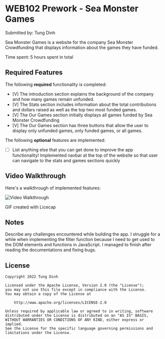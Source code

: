 # WEB102 Prework - Sea Monster Games

Submitted by: Tung Dinh

Sea Monster Games is a website for the company Sea Monster Crowdfunding that displays information about the games they have funded.

Time spent: 5 hours spent in total

## Required Features

The following **required** functionality is completed:

* [V] The introduction section explains the background of the company and how many games remain unfunded.
* [V] The Stats section includes information about the total contributions and dollars raised as well as the top two most funded games.
* [V] The Our Games section initially displays all games funded by Sea Monster Crowdfunding
* [V] The Our Games section has three buttons that allow the user to display only unfunded games, only funded games, or all games.

The following **optional** features are implemented:

* [ ] List anything else that you can get done to improve the app functionality!
Implemented navbar at the top of the website so that user can navigate to the stats and games sections quickly
## Video Walkthrough

Here's a walkthrough of implemented features:

<img src="./walkthrough.gif" title='Video Walkthrough' width='' alt='Video Walkthrough' />

<!-- Replace this with whatever GIF tool you used! -->
GIF created with Licecap
<!-- Recommended tools:
[Kap](https://getkap.co/) for macOS
[ScreenToGif](https://www.screentogif.com/) for Windows
[peek](https://github.com/phw/peek) for Linux. -->

## Notes

Describe any challenges encountered while building the app.
I struggle for a while when implementing the filter function because I need to get used to the DOM elements and functions in JavaScript. I managed to finish after reading the documentations and fixing bugs.
## License

    Copyright 2022 Tung Dinh

    Licensed under the Apache License, Version 2.0 (the "License");
    you may not use this file except in compliance with the License.
    You may obtain a copy of the License at

        http://www.apache.org/licenses/LICENSE-2.0

    Unless required by applicable law or agreed to in writing, software
    distributed under the License is distributed on an "AS IS" BASIS,
    WITHOUT WARRANTIES OR CONDITIONS OF ANY KIND, either express or implied.
    See the License for the specific language governing permissions and
    limitations under the License.
